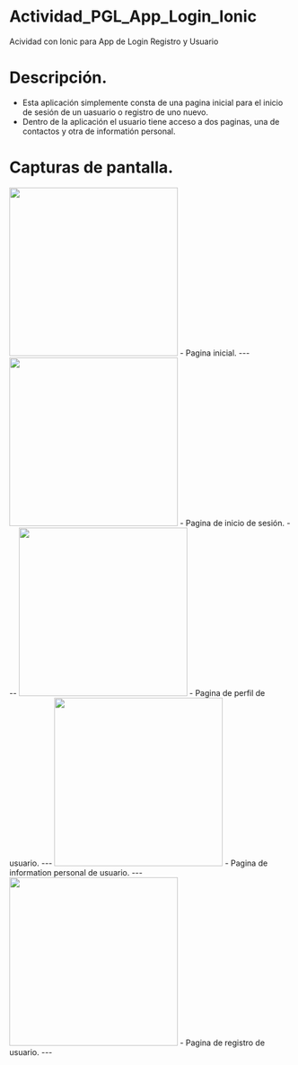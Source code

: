 # Actividad_PGL_App_Login_Ionic
Acividad con Ionic para App de Login Registro y Usuario

# Descripción.
- Esta aplicación simplemente consta de una pagina inicial para el inicio de sesión de un uasuario o registro de uno nuevo.
- Dentro de la aplicación el usuario tiene acceso a dos paginas, una de   contactos y otra de informatión personal.

# Capturas de pantalla.

<img src="https://github.com/EstudiaGit/Actividad_PGL_App_Login_Ionic/assets/93317704/b020f243-dc23-4bef-b59c-2e72c44a1257" width="300">
- Pagina inicial.
  ---
  
  <img src="https://github.com/EstudiaGit/Actividad_PGL_App_Login_Ionic/assets/93317704/d7735629-0f34-4070-8c13-7df8417bcfff" width="300">
- Pagina de inicio de sesión.
  ---
  
  <img src="https://github.com/EstudiaGit/Actividad_PGL_App_Login_Ionic/assets/93317704/dde060f5-affd-442b-99f1-f8145bd87273" width="300">
- Pagina de perfil de usuario.
  ---
 
  <img src="https://github.com/EstudiaGit/Actividad_PGL_App_Login_Ionic/assets/93317704/33e24b64-767d-40ca-b935-8fe288442a53" width="300">
- Pagina de information personal de usuario.
  ---
  
  <img src="https://github.com/EstudiaGit/Actividad_PGL_App_Login_Ionic/assets/93317704/2dfbb4e7-c177-4fdd-a835-82b7290001a0" width="300">
  - Pagina de registro de usuario.
    ---
    
